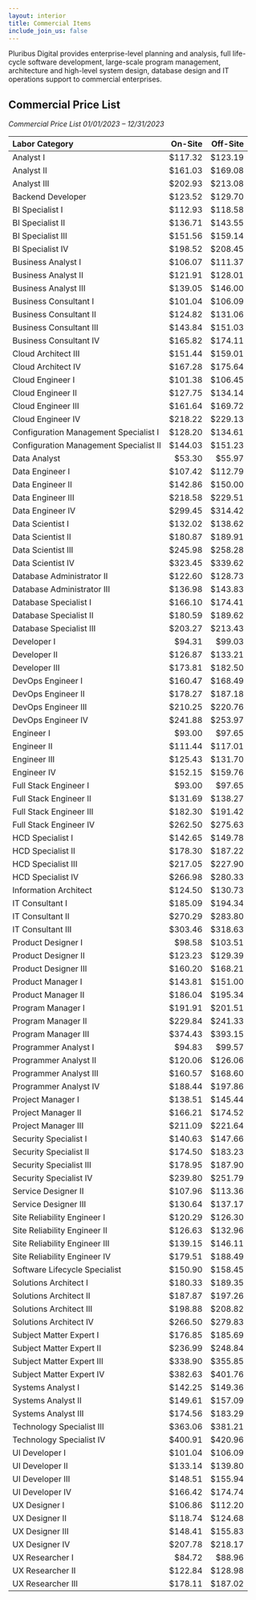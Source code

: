 ```yaml
---
layout: interior
title: Commercial Items
include_join_us: false
---
```


Pluribus Digital provides enterprise-level planning and analysis, full life-cycle software development, large-scale program management, architecture and high-level system design, database design and IT operations support to commercial enterprises. 

## Commercial Price List

_Commercial Price List 01/01/2023 – 12/31/2023_

| Labor Category                                  |  On-Site | Off-Site |
| :---------------------------------------------- | -------: | -------: |
| Analyst I | \$117.32 | \$123.19 |
| Analyst II | \$161.03 | \$169.08 |
| Analyst III | \$202.93 | \$213.08 |
| Backend Developer | \$123.52 | \$129.70 |
| BI Specialist I | \$112.93 | \$118.58 |
| BI Specialist II | \$136.71 | \$143.55 |
| BI Specialist III | \$151.56 | \$159.14 |
| BI Specialist IV | \$198.52 | \$208.45 |
| Business Analyst I | \$106.07 | \$111.37 |
| Business Analyst II | \$121.91 | \$128.01 |
| Business Analyst III | \$139.05 | \$146.00 |
| Business Consultant I | \$101.04 | \$106.09 |
| Business Consultant II | \$124.82 | \$131.06 |
| Business Consultant III | \$143.84 | \$151.03 |
| Business Consultant IV | \$165.82 | \$174.11 |
| Cloud Architect III | \$151.44 | \$159.01 |
| Cloud Architect IV | \$167.28 | \$175.64 |
| Cloud Engineer I | \$101.38 | \$106.45 |
| Cloud Engineer II | \$127.75 | \$134.14 |
| Cloud Engineer III | \$161.64 | \$169.72 |
| Cloud Engineer IV | \$218.22 | \$229.13 |
| Configuration Management Specialist I | \$128.20 | \$134.61 |
| Configuration Management Specialist II | \$144.03 | \$151.23 |
| Data Analyst | \$53.30 | \$55.97 |
| Data Engineer I | \$107.42 | \$112.79 |
| Data Engineer II | \$142.86 | \$150.00 |
| Data Engineer III | \$218.58 | \$229.51 |
| Data Engineer IV | \$299.45 | \$314.42 |
| Data Scientist I | \$132.02 | \$138.62 |
| Data Scientist II | \$180.87 | \$189.91 |
| Data Scientist III | \$245.98 | \$258.28 |
| Data Scientist IV | \$323.45 | \$339.62 |
| Database Administrator II | \$122.60 | \$128.73 |
| Database Administrator III | \$136.98 | \$143.83 |
| Database Specialist I | \$166.10 | \$174.41 |
| Database Specialist II | \$180.59 | \$189.62 |
| Database Specialist III | \$203.27 | \$213.43 |
| Developer I | \$94.31 | \$99.03 |
| Developer II | \$126.87 | \$133.21 |
| Developer III | \$173.81 | \$182.50 |
| DevOps Engineer I | \$160.47 | \$168.49 |
| DevOps Engineer II | \$178.27 | \$187.18 |
| DevOps Engineer III | \$210.25 | \$220.76 |
| DevOps Engineer IV | \$241.88 | \$253.97 |
| Engineer I | \$93.00 | \$97.65 |
| Engineer II | \$111.44 | \$117.01 |
| Engineer III | \$125.43 | \$131.70 |
| Engineer IV | \$152.15 | \$159.76 |
| Full Stack Engineer I | \$93.00 | \$97.65 |
| Full Stack Engineer II | \$131.69 | \$138.27 |
| Full Stack Engineer III | \$182.30 | \$191.42 |
| Full Stack Engineer IV | \$262.50 | \$275.63 |
| HCD Specialist I | \$142.65 | \$149.78 |
| HCD Specialist II | \$178.30 | \$187.22 |
| HCD Specialist III | \$217.05 | \$227.90 |
| HCD Specialist IV | \$266.98 | \$280.33 |
| Information Architect | \$124.50 | \$130.73 |
| IT Consultant I | \$185.09 | \$194.34 |
| IT Consultant II | \$270.29 | \$283.80 |
| IT Consultant III | \$303.46 | \$318.63 |
| Product Designer I | \$98.58 | \$103.51 |
| Product Designer II | \$123.23 | \$129.39 |
| Product Designer III | \$160.20 | \$168.21 |
| Product Manager I | \$143.81 | \$151.00 |
| Product Manager II | \$186.04 | \$195.34 |
| Program Manager I | \$191.91 | \$201.51 |
| Program Manager II | \$229.84 | \$241.33 |
| Program Manager III | \$374.43 | \$393.15 |
| Programmer Analyst I | \$94.83 | \$99.57 |
| Programmer Analyst II | \$120.06 | \$126.06 |
| Programmer Analyst III | \$160.57 | \$168.60 |
| Programmer Analyst IV | \$188.44 | \$197.86 |
| Project Manager I | \$138.51 | \$145.44 |
| Project Manager II | \$166.21 | \$174.52 |
| Project Manager III | \$211.09 | \$221.64 |
| Security Specialist I | \$140.63 | \$147.66 |
| Security Specialist II | \$174.50 | \$183.23 |
| Security Specialist III | \$178.95 | \$187.90 |
| Security Specialist IV | \$239.80 | \$251.79 |
| Service Designer II | \$107.96 | \$113.36 |
| Service Designer III | \$130.64 | \$137.17 |
| Site Reliability Engineer I | \$120.29 | \$126.30 |
| Site Reliability Engineer II | \$126.63 | \$132.96 |
| Site Reliability Engineer III | \$139.15 | \$146.11 |
| Site Reliability Engineer IV | \$179.51 | \$188.49 |
| Software Lifecycle Specialist | \$150.90 | \$158.45 |
| Solutions Architect I | \$180.33 | \$189.35 |
| Solutions Architect II | \$187.87 | \$197.26 |
| Solutions Architect III | \$198.88 | \$208.82 |
| Solutions Architect IV | \$266.50 | \$279.83 |
| Subject Matter Expert I | \$176.85 | \$185.69 |
| Subject Matter Expert II | \$236.99 | \$248.84 |
| Subject Matter Expert III | \$338.90 | \$355.85 |
| Subject Matter Expert IV | \$382.63 | \$401.76 |
| Systems Analyst I | \$142.25 | \$149.36 |
| Systems Analyst II | \$149.61 | \$157.09 |
| Systems Analyst III | \$174.56 | \$183.29 |
| Technology Specialist III | \$363.06 | \$381.21 |
| Technology Specialist IV | \$400.91 | \$420.96 |
| UI Developer I | \$101.04 | \$106.09 |
| UI Developer II | \$133.14 | \$139.80 |
| UI Developer III | \$148.51 | \$155.94 |
| UI Developer IV | \$166.42 | \$174.74 |
| UX Designer I | \$106.86 | \$112.20 |
| UX Designer II | \$118.74 | \$124.68 |
| UX Designer III | \$148.41 | \$155.83 |
| UX Designer IV | \$207.78 | \$218.17 |
| UX Researcher I | \$84.72 | \$88.96 |
| UX Researcher II | \$122.84 | \$128.98 |
| UX Researcher III | \$178.11 | \$187.02 |